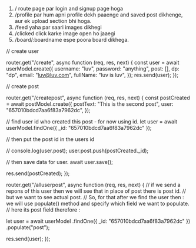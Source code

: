 1. / route page par login and signup page hoga
2. /profile par hum apni profile dekh paaenge and saved post dikhenge,
    aur ek upload section bhi hoga.
3. /feed yaha par saari images dikhegi
4. /clicked click karke image open ho jaaegi
5. /board/:boardname espe poora board dikhega.


// create user

router.get("/create", async function (req, res, next) {
  const user = await userModel.create({
    username: "luv",
    password: "anything",
    post: [],
    dp: "dp",
    email: "luv@luv.com",
    fullName: "luv is luv",
  });
  res.send(user);
});

// create post

router.get("/createpost", async function (req, res, next) {
  const postCreated = await postModel.create({
    postText: "This is the second post",
    user: "657010bdcd7aa6f83a7962dc",
  });

  // find user id who created this post - for now using id.
  let user = await userModel.findOne({ _id: "657010bdcd7aa6f83a7962dc" });

  //  then put the post id in the users id

  // console.log(user.post);
  user.post.push(postCreated._id);

  // then save data for user.
  await user.save();

  res.send(postCreated);
});

router.get("/alluserpost", async function (req, res, next) {
  // if we send a repons of this user then we will see that in place of post there is post id.
  // but we want to see actual post.
  // So, for that after we find the user then : we will use populate() method and specify which field we want to populate.
  // here its post field therefore :

  let user = await userModel
    .findOne({ _id: "657010bdcd7aa6f83a7962dc" })
    .populate("post");

  res.send(user);
});